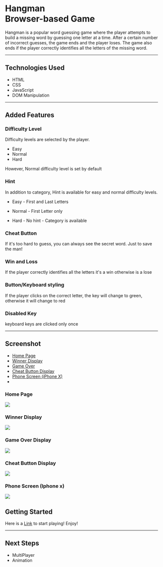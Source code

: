 # Hangman<br>Browser-based Game

Hangman is a popular word guessing game where the player attempts to build a missing word by guessing one letter at a time. After a certain number of incorrect guesses, the game ends and the player loses. The game also ends if the player correctly identifies all the letters of the missing word.

---

## Technologies Used

- HTML
- CSS
- JavaScript
- DOM Manipulation

---

## Added Features 

### Difficulty Level

Difficulty levels are selected by the player.

- Easy
- Normal
- Hard

However, Normal difficulty level is set by default

### Hint

In addition to category, Hint is available for easy and normal difficulty levels.

- Easy - First and Last Letters

- Normal - First Letter only

- Hard - No hint - Category is available

### Cheat Button

If it's too hard to guess, you can always see the secret word. Just to save the man!

### Win and Loss 

If the player correctly identifies all the letters it's a win otherwise is a lose

### Button/Keyboard styling

If the player clicks on the correct letter, the key will change to green, otherwise it will change to red

### Disabled Key

keyboard keys are clicked only once 

---

## Screenshot

- [Home Page](#home-page)
- [Winner Display](#winner-display)
- [Game Over](#game-over-display)
- [Cheat Button Display](#cheat-button-display)
- [Phone Screen (iPhone X)](#phone-screen)
-

### Home Page

![](img/home.png)

### Winner Display

![](img/win.png)

### Game Over Display

![](img/lose.png)

### Cheat Button Display

![](img/cheat.png)

### Phone Screen (Iphone x) 

![](img/iphone.png)



## **Getting Started**

Here is a [Link](https://) to start playing! Enjoy!

---

## **Next Steps**

- MultiPlayer 
- Animation 
